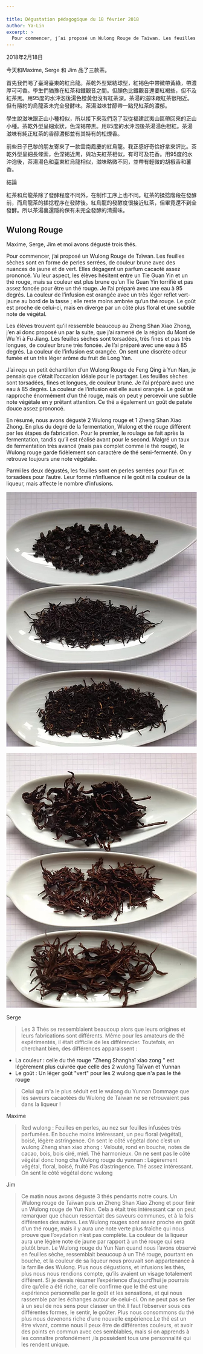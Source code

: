```yaml
---

title: Dégustation pédagogique du 18 février 2018
author: Ya-Lin
excerpt: >
  Pour commencer, j’ai proposé un Wulong Rouge de Taïwan. Les feuilles sèches sont en forme de perles serrées, de couleur brune avec des nuances de jaune et de vert.
---
```


2018年2月18日

今天和Maxime, Serge 和 Jim 品了三款茶。

首先我們喝了臺灣臺東的紅烏龍。茶乾外型緊結球型，紅褐色中帶微帶黃綠，帶濃厚可可香。學生們猶豫在紅茶和鐵觀音之間。但顏色比鐵觀音還要紅褐些，但不及紅茶黑。用95度的水沖泡後湯色橙黃但沒有紅茶深。茶湯的滋味跟紅茶很相近。但有隱約的烏龍茶未完全發酵味。茶湯滋味甘醇帶一點兒紅茶的濃郁。

學生說滋味跟正山小種相似，所以接下來我們泡了我從福建武夷山區帶回來的正山小種。茶乾外型呈細索狀，色深褐帶黒。用85度的水沖泡後茶湯湯色橙紅。茶湯滋味有純正紅茶的香醇濃郁並有其特有的松煙香。

前些日子巴黎的朋友寄來了一款雲南鳳慶的紅烏龍。我正感好奇恰好拿來評比。茶乾外型呈細長條索，色深褐近黑，與功夫紅茶相似，有可可及花香。用95度的水沖泡後，茶湯湯色和臺東紅烏龍相似，滋味略微不同，並帶有輕微的胡椒香和薯香。

結論

紅茶和烏龍茶除了發酵程度不同外，在制作工序上也不同。紅茶的揉捻階段在發酵前，而烏龍茶的揉捻程序在發酵後。紅烏龍的發酵度很接近紅茶，但畢竟還不到全發酵。所以茶湯裏還隱約保有未完全發酵的清揚味。

 
## Wulong Rouge

Maxime, Serge, Jim et moi avons dégusté trois thés.

Pour commencer, j’ai proposé un Wulong Rouge de Taïwan. Les feuilles sèches sont en forme de perles serrées, de couleur brune avec des nuances de jaune et de vert. Elles dégagent un parfum cacaoté assez prononcé. Vu leur aspect, les élèves hésitent entre un Tie Guan Yin et un thé rouge, mais sa couleur est plus brune qu’un Tie Guan Yin torrifié et pas assez foncée pour être un thé rouge. Je l’ai préparé avec une eau à 95 degrés. La couleur de l’infusion est orangée avec un très léger reflet vert-jaune au bord de la tasse ; elle reste moins ambrée qu’un thé rouge. Le goût est proche de celui-ci, mais en diverge par un côté plus floral et une subtile note de végétal.

Les élèves trouvent qu’il ressemble beaucoup au Zheng Shan Xiao Zhong, j’en ai donc proposé un par la suite, que j’ai ramené de la région du Mont de Wu Yi à Fu Jiang. Les feuilles sèches sont torsadées, très fines et pas très longues, de couleur brune très foncée. Je l’ai préparé avec une eau à 85 degrés. La couleur de l’infusion est orangée. On sent une discrète odeur fumée et un très léger arôme du fruit de Long Yan.

J’ai reçu un petit échantillon d’un Wulong Rouge de Feng Qing à Yun Nan, je pensais que c’était l’occasion idéale pour le partager. Les feuilles sèches sont torsadées, fines et longues, de couleur brune. Je l’ai préparé avec une eau à 85 degrés. La couleur de l’infusion est elle aussi orangée. Le goût se rapproche énormément d’un thé rouge, mais on peut y percevoir une subtile note végétale en y prêtant attention. Ce thé a également un goût de patate douce assez prononcé.

En résumé, nous avons dégusté 2 Wulong rouge et 1 Zheng Shan Xiao Zhong. En plus du degré de la fermentation, Wulong et thé rouge diffèrent par les étapes de fabrication. Pour le premier, le roulage se fait après la fermentation, tandis qu’il est réalisé avant pour le second. Malgré un taux de fermentation très avancé (mais pas complet comme le thé rouge), le Wulong rouge garde fidèlement son caractère de thé semi-fermenté. On y retrouve toujours une note végétale.

Parmi les deux dégustés, les feuilles sont en perles serrées pour l’un et torsadées pour l’autre. Leur forme n’influence ni le goût ni la couleur de la liqueur, mais affecte le nombre d’infusions.

![2 Wulong rouge et 1 Zheng Shan Xiao Zhong - feuilles sèches](/images/2018-02-18-degustation-1.jpg)

![2 Wulong rouge et 1 Zheng Shan Xiao Zhong - feuilles infusées](/images/2018-02-18-degustation-2.jpg)

Serge
> Les 3 Thés se ressemblaient beaucoup alors que leurs origines et leurs fabrications sont différents. Même pour les amateurs de thé expérimentés, il était difficile de les différencier.
> Toutefois, en cherchant bien, des différences apparaissent :
- La couleur : celle du thé rouge "Zheng Shanghaï xiao zong " est légèrement plus cuivrée que celle des 2 wulong Taïwan et Yunnan
- Le goût : Un léger goût "vert" pour les 2 wulong que n'a pas le thé rouge
> Celui qui m'a le plus séduit est le wulong du Yunnan
> Dommage que les saveurs cacaotées du Wulong de Taiwan ne se retrouvaient pas dans la liqueur !

Maxime
> Red wulong :
> Feuilles en perles, au nez sur feuilles infusées très parfumées. En bouche moins intéressant, un peu floral (végétal), boisé, légère astringence.
> On sent le côté végétal donc c’est un wulong
> Zheng shan xiao zhong :
> Velouté, rond en bouche, notes de cacao, bois, bois ciré, miel. Thé harmonieux.
> On ne sent pas le côté végétal donc hong cha
> Wulong rouge du yunnan :
> Légèrement végétal, floral, boisé, fruité Pas d’astringence. Thé assez intéressant.
> On sent le côté végétal donc wulong

Jim                                                                                  
> Ce matin nous avons dégusté 3 thés pendants notre cours. Un Wulong rouge de Taïwan puis un Zheng Shan Xiao Zhong et pour finir un Wulong rouge de Yun Nan.
> Cela a était très intéressant car on peut remarquer que chacun ressentait des saveurs communes, et à la fois différentes des autres. Les Wulong rouges sont assez proche en goût d’un thé rouge, mais il y aura une note verte plus fraîche qui nous prouve que l’oxydation n’est pas complète. La couleur de la liqueur aura une légère note de jaune par rapport à un thé rouge qui sera plutôt brun. Le Wulong rouge du Yun Nan quand nous l’avons observé en feuilles sèche, ressemblait beaucoup à un Thé rouge, pourtant en bouche, et la couleur de sa liqueur nous prouvait son appartenance à la famille des Wulong. Plus nous dégustions, et infusions les thés, plus nous nous rendions compte, qu’ils avaient un visage totalement différent. 
> Si je devais résumer l’expérience d’aujourd’hui je pourrais dire qu’elle a été riche, car elle confirme que le thé est une expérience personnelle par le goût et les sensations, et qui nous rassemble par les échanges autour de celui-ci. On ne peut pas se fier à un seul de nos sens pour classer un thé.Il faut l’observer sous ces différentes formes, le sentir, le goûter. Plus nous consommons du thé plus nous devenons riche d’une nouvelle expérience.Le thé est un être vivant, comme nous il peux être de différentes couleurs, et avoir des points en commun avec ces semblables, mais si on apprends à les connaître profondément ,ils possèdent tous une personnalité qui les rendent unique.
 